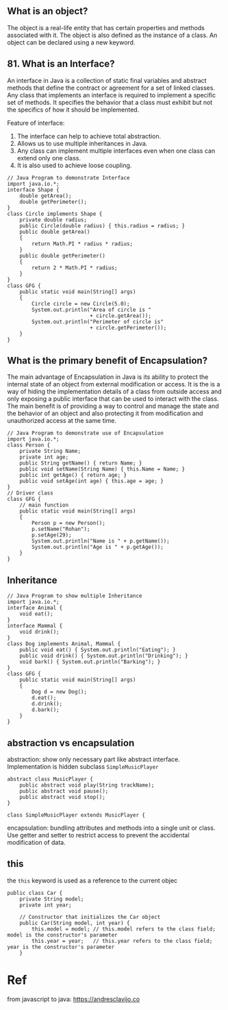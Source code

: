 ## What is an object?
The object is a real-life entity that has certain properties and methods associated with it. The object is also defined as the instance of a class. An object can be declared using a new keyword.

## 81. What is an Interface?
An interface in Java is a collection of static final variables and abstract methods that define the contract or agreement for a set of linked classes. Any class that implements an interface is required to implement a specific set of methods. It specifies the behavior that a class must exhibit but not the specifics of how it should be implemented.

Feature of interface:
1. The interface can help to achieve total abstraction.
2. Allows us to use multiple inheritances in Java.
3. Any class can implement multiple interfaces even when one class can extend only one class.
4. It is also used to achieve loose coupling.

```
// Java Program to demonstrate Interface
import java.io.*;
interface Shape {
    double getArea();
    double getPerimeter();
}
class Circle implements Shape {
    private double radius;
    public Circle(double radius) { this.radius = radius; }
    public double getArea()
    {
        return Math.PI * radius * radius;
    }
    public double getPerimeter()
    {
        return 2 * Math.PI * radius;
    }
}
class GFG {
    public static void main(String[] args)
    {
        Circle circle = new Circle(5.0);
        System.out.println("Area of circle is "
                           + circle.getArea());
        System.out.println("Perimeter of circle is"
                           + circle.getPerimeter());
    }
}
```

## What is the primary benefit of Encapsulation? 
The main advantage of Encapsulation in Java is its ability to protect the internal state of an object from external modification or access. It is the is a way of hiding the implementation details of a class from outside access and only exposing a public interface that can be used to interact with the class. The main benefit is of providing a way to control and manage the state and the behavior of an object and also protecting it from modification and unauthorized access at the same time. 

```
// Java Program to demonstrate use of Encapsulation
import java.io.*;
class Person {
    private String Name;
    private int age;
    public String getName() { return Name; }
    public void setName(String Name) { this.Name = Name; }
    public int getAge() { return age; }
    public void setAge(int age) { this.age = age; }
}
// Driver class
class GFG {
    // main function
    public static void main(String[] args)
    {
        Person p = new Person();
        p.setName("Rohan");
        p.setAge(29);
        System.out.println("Name is " + p.getName());
        System.out.println("Age is " + p.getAge());
    }
}
```

## Inheritance
```
// Java Program to show multiple Inheritance
import java.io.*;
interface Animal {
    void eat();
}
interface Mammal {
    void drink();
}
class Dog implements Animal, Mammal {
    public void eat() { System.out.println("Eating"); }
    public void drink() { System.out.println("Drinking"); }
    void bark() { System.out.println("Barking"); }
}
class GFG {
    public static void main(String[] args)
    {
        Dog d = new Dog();
        d.eat();
        d.drink();
        d.bark();
    }
}
```

## abstraction vs encapsulation 
abstraction: show only necessary part like abstract interface. Implementation is hidden subclass `SimpleMusicPlayer`

```
abstract class MusicPlayer {
    public abstract void play(String trackName);
    public abstract void pause();
    public abstract void stop();
}

class SimpleMusicPlayer extends MusicPlayer {
```

encapsulation: bundling attributes and methods into a single unit or class. Use getter and setter to restrict access to prevent the accidental modification of data.


## this
the `this` keyword is used as a reference to the current objec
```
public class Car {
    private String model;
    private int year;

    // Constructor that initializes the Car object
    public Car(String model, int year) {
        this.model = model; // this.model refers to the class field; model is the constructor's parameter
        this.year = year;   // this.year refers to the class field; year is the constructor's parameter
    }
```

# Ref
from javascript to java: https://andresclavijo.co
